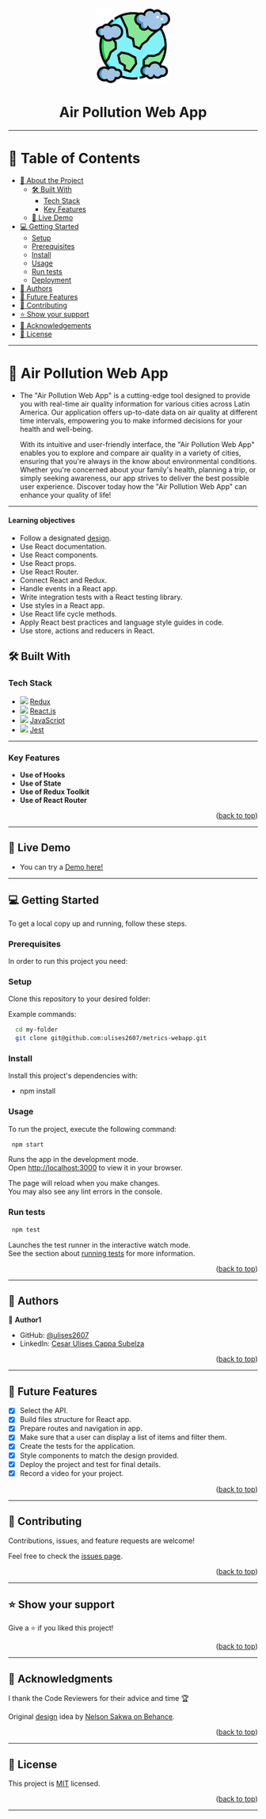 <a name="readme-top"></a>

<div align="center">
    <img src="src/Assets/Images/pollution.png" alt="logo" width="150"  height="auto" />
    <h1><b>Air Pollution Web App</b></h1>
</div>

---

<!-- TABLE OF CONTENTS -->

# 📗 Table of Contents

- [📖 About the Project](#about-project)
  - [🛠 Built With](#built-with)
    - [Tech Stack](#tech-stack)
    - [Key Features](#key-features)
  - [🚀 Live Demo](#live-demo)
- [💻 Getting Started](#getting-started)
  - [Setup](#setup)
  - [Prerequisites](#prerequisites)
  - [Install](#install)
  - [Usage](#usage)
  - [Run tests](#run-tests)
  - [Deployment](#deployment)
- [👥 Authors](#authors)
- [🔭 Future Features](#future-features)
- [🤝 Contributing](#contributing)
- [⭐️ Show your support](#support)
- [🙏 Acknowledgements](#acknowledgements)
- [📝 License](#license)

---

<!-- PROJECT DESCRIPTION -->

# 📖 Air Pollution Web App <a name="about-project"></a>

- The "Air Pollution Web App" is a cutting-edge tool designed to provide you with real-time air quality information for various cities across Latin America. Our application offers up-to-date data on air quality at different time intervals, empowering you to make informed decisions for your health and well-being.

  With its intuitive and user-friendly interface, the "Air Pollution Web App" enables you to explore and compare air quality in a variety of cities, ensuring that you're always in the know about environmental conditions. Whether you're concerned about your family's health, planning a trip, or simply seeking awareness, our app strives to deliver the best possible user experience. Discover today how the "Air Pollution Web App" can enhance your quality of life!

---

#### Learning objectives

- Follow a designated [design](<https://www.behance.net/gallery/31579789/Ballhead-App-(Free-PSDs)>).
- Use React documentation.
- Use React components.
- Use React props.
- Use React Router.
- Connect React and Redux.
- Handle events in a React app.
- Write integration tests with a React testing library.
- Use styles in a React app.
- Use React life cycle methods.
- Apply React best practices and language style guides in code.
- Use store, actions and reducers in React.

## 🛠 Built With <a name="built-with"></a>

### Tech Stack <a name="tech-stack"></a>

  <ul>
    <li>
      <img src="https://skillicons.dev/icons?i=redux"/>
      <a href="https://redux.js.org/">Redux</a>
    </li>
    <li>
      <img src="https://skillicons.dev/icons?i=react"/>
      <a href="https://react.dev/">React.js</a>
    </li>
    <li>
      <img src="https://skillicons.dev/icons?i=js"/>
      <a href="https://developer.mozilla.org/en-US/docs/Web/JavaScript">JavaScript</a>
    </li>
    <li>
      <img src="https://skillicons.dev/icons?i=jest"/>
      <a href="https://jestjs.io/">Jest</a>
    </li>
  </ul>

---

<!-- Features -->

### Key Features <a name="key-features"></a>

- **Use of Hooks**
- **Use of State**
- **Use of Redux Toolkit**
- **Use of React Router**

<p align="right">(<a href="#readme-top">back to top</a>)</p>

---

<!-- LIVE DEMO -->

## 🚀 Live Demo <a name="live-demo"></a>

- You can try a [Demo here!](https://dev--splendid-hummingbird-25de97.netlify.app/)
---

<!-- GETTING STARTED -->

## 💻 Getting Started <a name="getting-started"></a>

To get a local copy up and running, follow these steps.

### Prerequisites

In order to run this project you need:

### Setup

Clone this repository to your desired folder:

Example commands:

```bash
  cd my-folder
  git clone git@github.com:ulises2607/metrics-webapp.git
```

### Install

Install this project's dependencies with:

- npm install

### Usage

To run the project, execute the following command:

```bash
 npm start
```

Runs the app in the development mode.\
Open [http://localhost:3000](http://localhost:3000) to view it in your browser.

The page will reload when you make changes.\
You may also see any lint errors in the console.

### Run tests

```bash
 npm test
```

Launches the test runner in the interactive watch mode.\
See the section about [running tests](https://facebook.github.io/create-react-app/docs/running-tests) for more information.

<p align="right">(<a href="#readme-top">back to top</a>)</p>

---

<!-- AUTHORS -->

## 👥 Authors <a name="authors"></a>

👤 **Author1**

- GitHub: [@ulises2607](https://github.com/ulises2607)
- LinkedIn: [Cesar Ulises Cappa Subelza](https://www.linkedin.com/in/cesar-ulises-cappa-subelza/)

<p align="right">(<a href="#readme-top">back to top</a>)</p>

---

<!-- FUTURE FEATURES -->

## 🔭 Future Features <a name="future-features"></a>

- [x] Select the API.
- [x] Build files structure for React app.
- [x] Prepare routes and navigation in app.
- [x] Make sure that a user can display a list of items and filter them.
- [x] Create the tests for the application.
- [x] Style components to match the design provided.
- [x] Deploy the project and test for final details.
- [x] Record a video for your project.

<p align="right">(<a href="#readme-top">back to top</a>)</p>

---

<!-- CONTRIBUTING -->

## 🤝 Contributing <a name="contributing"></a>

Contributions, issues, and feature requests are welcome!

Feel free to check the [issues page](https://github.com/ulises2607/metrics-webapp/issues).

<p align="right">(<a href="#readme-top">back to top</a>)</p>

---

<!-- SUPPORT -->

## ⭐️ Show your support <a name="support"></a>

Give a ⭐ if you liked this project!

<p align="right">(<a href="#readme-top">back to top</a>)</p>

---

<!-- ACKNOWLEDGEMENTS -->

## 🙏 Acknowledgments <a name="acknowledgements"></a>

I thank the Code Reviewers for their advice and time 🏆

Original [design](<https://www.behance.net/gallery/31579789/Ballhead-App-(Free-PSDs)>) idea by [Nelson Sakwa on Behance](https://www.behance.net/sakwadesignstudio).

<p align="right">(<a href="#readme-top">back to top</a>)</p>

---

<!-- LICENSE -->

## 📝 License <a name="license"></a>

This project is [MIT](./LICENSE) licensed.

<p align="right">(<a href="#readme-top">back to top</a>)</p>

---